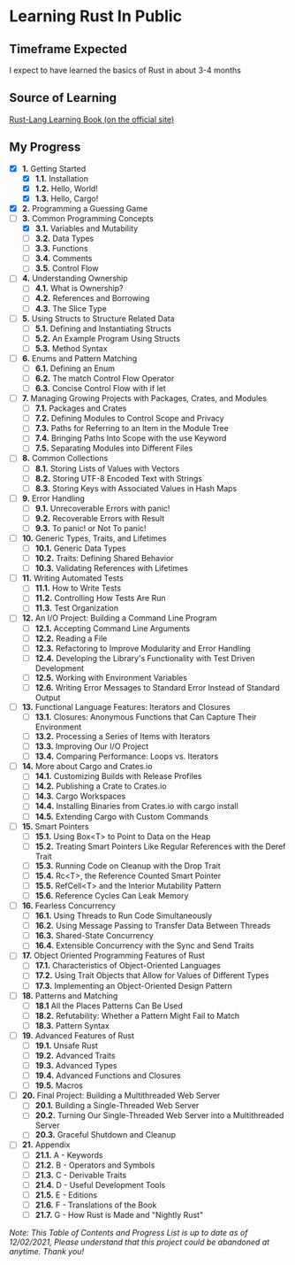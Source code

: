 # Learning Rust In Public
## Timeframe Expected
I expect to have learned the basics of Rust in about 3-4 months

## Source of Learning
[Rust-Lang Learning Book (on the official site)](https://doc.rust-lang.org/book/)

## My Progress
- [x] **1.** Getting Started
  - [x] **1.1.** Installation
  - [x] **1.2.** Hello, World!
  - [x] **1.3.** Hello, Cargo!
- [x] **2.** Programming a Guessing Game
- [ ] **3.** Common Programming Concepts
  - [x] **3.1.** Variables and Mutability
  - [ ] **3.2.** Data Types
  - [ ] **3.3.** Functions
  - [ ] **3.4.** Comments
  - [ ] **3.5.** Control Flow
- [ ] **4.** Understanding Ownership
  - [ ] **4.1.** What is Ownership?
  - [ ] **4.2.** References and Borrowing
  - [ ] **4.3.** The Slice Type
- [ ] **5.** Using Structs to Structure Related Data
  - [ ] **5.1.** Defining and Instantiating Structs
  - [ ] **5.2.** An Example Program Using Structs
  - [ ] **5.3.** Method Syntax
- [ ] **6.** Enums and Pattern Matching
  - [ ] **6.1.** Defining an Enum
  - [ ] **6.2.** The match Control Flow Operator
  - [ ] **6.3.** Concise Control Flow with if let
- [ ] **7.** Managing Growing Projects with Packages, Crates, and Modules
  - [ ] **7.1.** Packages and Crates
  - [ ] **7.2.** Defining Modules to Control Scope and Privacy
  - [ ] **7.3.** Paths for Referring to an Item in the Module Tree
  - [ ] **7.4.** Bringing Paths Into Scope with the use Keyword
  - [ ] **7.5.** Separating Modules into Different Files
- [ ] **8.** Common Collections
  - [ ] **8.1.** Storing Lists of Values with Vectors
  - [ ] **8.2.** Storing UTF-8 Encoded Text with Strings
  - [ ] **8.3.** Storing Keys with Associated Values in Hash Maps
- [ ] **9.** Error Handling
  - [ ] **9.1.** Unrecoverable Errors with panic!
  - [ ] **9.2.** Recoverable Errors with Result
  - [ ] **9.3.** To panic! or Not To panic!
- [ ] **10.** Generic Types, Traits, and Lifetimes
  - [ ] **10.1.** Generic Data Types
  - [ ] **10.2.** Traits: Defining Shared Behavior
  - [ ] **10.3.** Validating References with Lifetimes
- [ ] **11.** Writing Automated Tests
  - [ ] **11.1.** How to Write Tests
  - [ ] **11.2.** Controlling How Tests Are Run
  - [ ] **11.3.** Test Organization
- [ ] **12.** An I/O Project: Building a Command Line Program
  - [ ] **12.1.** Accepting Command Line Arguments
  - [ ] **12.2.** Reading a File
  - [ ] **12.3.** Refactoring to Improve Modularity and Error Handling
  - [ ] **12.4.** Developing the Library's Functionality with Test Driven Development
  - [ ] **12.5.** Working with Environment Variables
  - [ ] **12.6.** Writing Error Messages to Standard Error Instead of Standard Output
- [ ] **13.** Functional Language Features: Iterators and Closures
  - [ ] **13.1.** Closures: Anonymous Functions that Can Capture Their Environment
  - [ ] **13.2.** Processing a Series of Items with Iterators
  - [ ] **13.3.** Improving Our I/O Project
  - [ ] **13.4.** Comparing Performance: Loops vs. Iterators
- [ ] **14.** More about Cargo and Crates.io
  - [ ] **14.1.** Customizing Builds with Release Profiles
  - [ ] **14.2.** Publishing a Crate to Crates.io
  - [ ] **14.3.** Cargo Workspaces
  - [ ] **14.4.** Installing Binaries from Crates.io with cargo install
  - [ ] **14.5.** Extending Cargo with Custom Commands
- [ ] **15.** Smart Pointers
  - [ ] **15.1.** Using Box\<T\> to Point to Data on the Heap
  - [ ] **15.2.** Treating Smart Pointers Like Regular References with the Deref Trait
  - [ ] **15.3.** Running Code on Cleanup with the Drop Trait
  - [ ] **15.4.** Rc\<T\>, the Reference Counted Smart Pointer
  - [ ] **15.5.** RefCell\<T\> and the Interior Mutability Pattern
  - [ ] **15.6.** Reference Cycles Can Leak Memory
- [ ] **16.** Fearless Concurrency
  - [ ] **16.1.** Using Threads to Run Code Simultaneously
  - [ ] **16.2.** Using Message Passing to Transfer Data Between Threads
  - [ ] **16.3.** Shared-State Concurrency
  - [ ] **16.4.** Extensible Concurrency with the Sync and Send Traits
- [ ] **17.** Object Oriented Programming Features of Rust
  - [ ] **17.1.** Characteristics of Object-Oriented Languages
  - [ ] **17.2.** Using Trait Objects that Allow for Values of Different Types
  - [ ] **17.3.** Implementing an Object-Oriented Design Pattern
- [ ] **18.** Patterns and Matching
  - [ ] **18.1** All the Places Patterns Can Be Used
  - [ ] **18.2.** Refutability: Whether a Pattern Might Fail to Match
  - [ ] **18.3.** Pattern Syntax
- [ ] **19.** Advanced Features of Rust
  - [ ] **19.1.** Unsafe Rust
  - [ ] **19.2.** Advanced Traits
  - [ ] **19.3.** Advanced Types
  - [ ] **19.4.** Advanced Functions and Closures
  - [ ] **19.5.** Macros
- [ ] **20.** Final Project: Building a Multithreaded Web Server
  - [ ] **20.1.** Building a Single-Threaded Web Server
  - [ ] **20.2.** Turning Our Single-Threaded Web Server into a Multithreaded Server
  - [ ] **20.3.** Graceful Shutdown and Cleanup
- [ ] **21.** Appendix
  - [ ] **21.1.** A - Keywords
  - [ ] **21.2.** B - Operators and Symbols
  - [ ] **21.3.** C - Derivable Traits
  - [ ] **21.4.** D - Useful Development Tools
  - [ ] **21.5.** E - Editions
  - [ ] **21.6.** F - Translations of the Book
  - [ ] **21.7.** G - How Rust is Made and "Nightly Rust"

*Note: This Table of Contents and Progress List is up to date as of 12/02/2021, Please understand that this project could be abandoned at anytime. Thank you!*